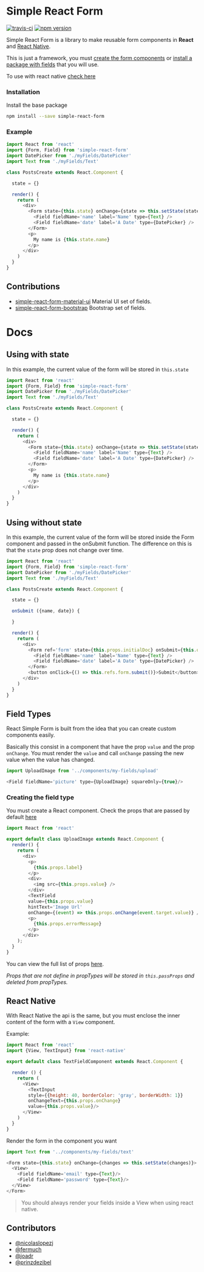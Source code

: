 # Simple React Form

[![travis-ci](https://travis-ci.org/nicolaslopezj/simple-react-form.svg?branch=master)](https://travis-ci.org/nicolaslopezj/simple-react-form)
[![npm version](https://badge.fury.io/js/simple-react-form.svg)](https://badge.fury.io/js/simple-react-form)


Simple React Form is a library to make reusable form components in **React** and [React Native](#react-native).

This is just a framework, you must [create the form components](#field-types) or [install a package with fields](#contributions) that you will use.

To use with react native [check here](#react-native)

### Installation

Install the base package

```sh
npm install --save simple-react-form
```

### Example

```js
import React from 'react'
import {Form, Field} from 'simple-react-form'
import DatePicker from './myFields/DatePicker'
import Text from './myFields/Text'

class PostsCreate extends React.Component {

  state = {}

  render() {
    return (
      <div>
        <Form state={this.state} onChange={state => this.setState(state)}>
          <Field fieldName='name' label='Name' type={Text} />
          <Field fieldName='date' label='A Date' type={DatePicker} />
        </Form>
        <p>
          My name is {this.state.name}
        </p>
      </div>
    )
  }
}
```

## Contributions

- [simple-react-form-material-ui](https://github.com/nicolaslopezj/simple-react-form-material-ui) Material UI set of fields.
- [simple-react-form-bootstrap](https://github.com/fermuch/simple-react-form-bootstrap) Bootstrap set of fields.

# Docs

## Using with state

In this example, the current value of the form will be stored in ```this.state```

```js
import React from 'react'
import {Form, Field} from 'simple-react-form'
import DatePicker from './myFields/DatePicker'
import Text from './myFields/Text'

class PostsCreate extends React.Component {

  state = {}

  render() {
    return (
      <div>
        <Form state={this.state} onChange={state => this.setState(state)}>
          <Field fieldName='name' label='Name' type={Text} />
          <Field fieldName='date' label='A Date' type={DatePicker} />
        </Form>
        <p>
          My name is {this.state.name}
        </p>
      </div>
    )
  }
}
```


## Using without state

In this example, the current value of the form will be stored inside the Form component and passed in the onSubmit function. The difference on this is that the ```state``` prop does not change over time.

```js
import React from 'react'
import {Form, Field} from 'simple-react-form'
import DatePicker from './myFields/DatePicker'
import Text from './myFields/Text'

class PostsCreate extends React.Component {

  state = {}

  onSubmit ({name, date}) {

  }

  render() {
    return (
      <div>
        <Form ref='form' state={this.props.initialDoc} onSubmit={this.onSubmit}>
          <Field fieldName='name' label='Name' type={Text} />
          <Field fieldName='date' label='A Date' type={DatePicker} />
        </Form>
        <button onClick={() => this.refs.form.submit()}>Submit</button>
      </div>
    )
  }
}
```

## Field Types

React Simple Form is built from the idea that you can create custom components easily.

Basically this consist in a component that have the prop ```value``` and the prop ```onChange```.
You must render the ```value``` and call ```onChange``` passing the new value
when the value has changed.

```js
import UploadImage from '../components/my-fields/upload'

<Field fieldName='picture' type={UploadImage} squareOnly={true}/>
```

### Creating the field type

You must create a React component.
Check the props that are passed by default [here](https://github.com/nicolaslopezj/simple-react-form/blob/master/src/FieldType.js)

```js
import React from 'react'

export default class UploadImage extends React.Component {
  render() {
    return (
      <div>
        <p>
          {this.props.label}
        </p>
        <div>
          <img src={this.props.value} />
        </div>
        <TextField
        value={this.props.value}
        hintText='Image Url'
        onChange={(event) => this.props.onChange(event.target.value)} />
        <p>
          {this.props.errorMessage}
        </p>
      </div>  
    );
  }
}
```

You can view the full list of props [here](https://github.com/nicolaslopezj/simple-react-form/blob/master/src/FieldType.js#L4).

*Props that are not define in propTypes will be stored in ```this.passProps``` and deleted from propTypes.*

## React Native

With React Native the api is the same, but you must enclose the inner content of the form with a ```View``` component.

Example:

```js
import React from 'react'
import {View, TextInput} from 'react-native'

export default class TextFieldComponent extends React.Component {

  render () {
    return (
      <View>
        <TextInput
        style={{height: 40, borderColor: 'gray', borderWidth: 1}}
        onChangeText={this.props.onChange}
        value={this.props.value}/>
      </View>
    )
  }
}
```

Render the form in the component you want

```js
import Text from '../components/my-fields/text'

<Form state={this.state} onChange={changes => this.setState(changes)}>
  <View>
    <Field fieldName='email' type={Text}/>
    <Field fieldName='password' type={Text}/>
  </View>
</Form>
```

> You should always render your fields inside a View when using react native.

## Contributors

- [@nicolaslopezj](http://github.com/nicolaslopezj)
- [@fermuch](http://github.com/fermuch)
- [@joadr](http://github.com/joadr)
- [@prinzdezibel](http://github.com/prinzdezibel)
